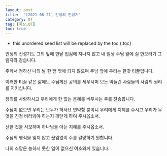 ```yaml
---
layout: post
title:  "[2021-08-21] 인생의 전성기"
category: QT
tag: [묵상,QT]
toc: true
---
```

* this unordered seed list will be replaced by the toc
{:toc}

인생의 전성기도 그의 앞에 한낱 입김에 지나지 않고 내 일생 주님 앞에 실 한오라기 그림자와 같습니다.

주께서 정하신 나의 날 한 뼘 밖에 되지 않으며
주님 앞에 우리는 한갓 티끌입니다.

이러한 티끌 같은 삶에도 주님께선 공의를 세우시며 모든 억눌린 사람들의 사람의 권리를 지키십니다.

정의를 사랑하시고 우리에게 한 없는 은혜를 베푸시는 주를 찬송합니다.

주님이 없으면 우리는 모두가 허사요 연약함 뿐이니 우리에게 지혜를 주시고 우리가 무엇을 진정 바라봐야 하는지 깨닫게 하여 주시옵소서.

선한 것을 사모하며 하나님을 아는 지혜를 주시옵소서.

주님의 행적을 잊지 않고 끊임없이 주를 갈망하기 원합니다.

나의 소망은 능하지 못한 일이 없으신 여호와께 있습니다.